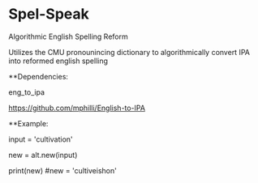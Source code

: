 # Spel-Speak
Algorithmic English Spelling Reform

Utilizes the CMU pronounincing dictionary to algorithmically convert IPA into reformed english spelling

**Dependencies:

eng_to_ipa

https://github.com/mphilli/English-to-IPA


**Example:

input = 'cultivation'

new = alt.new(input)

print(new) #new = 'cultiveishon'
